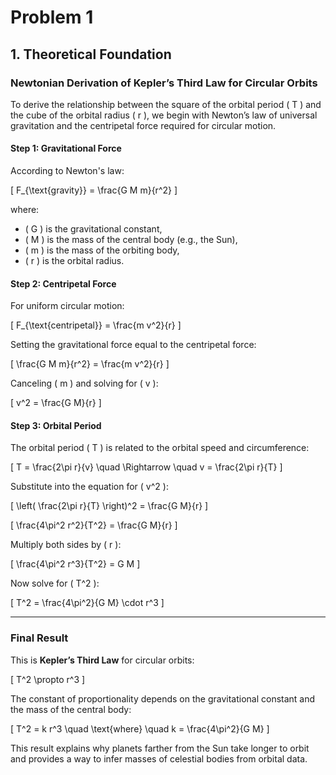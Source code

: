 # Problem 1

## 1. Theoretical Foundation

### Newtonian Derivation of Kepler’s Third Law for Circular Orbits

To derive the relationship between the square of the orbital period \( T \) and the cube of the orbital radius \( r \), we begin with Newton’s law of universal gravitation and the centripetal force required for circular motion.

#### Step 1: Gravitational Force

According to Newton's law:

\[
F_{\text{gravity}} = \frac{G M m}{r^2}
\]

where:
- \( G \) is the gravitational constant,
- \( M \) is the mass of the central body (e.g., the Sun),
- \( m \) is the mass of the orbiting body,
- \( r \) is the orbital radius.

#### Step 2: Centripetal Force

For uniform circular motion:

\[
F_{\text{centripetal}} = \frac{m v^2}{r}
\]

Setting the gravitational force equal to the centripetal force:

\[
\frac{G M m}{r^2} = \frac{m v^2}{r}
\]

Canceling \( m \) and solving for \( v \):

\[
v^2 = \frac{G M}{r}
\]

#### Step 3: Orbital Period

The orbital period \( T \) is related to the orbital speed and circumference:

\[
T = \frac{2\pi r}{v}
\quad \Rightarrow \quad v = \frac{2\pi r}{T}
\]

Substitute into the equation for \( v^2 \):

\[
\left( \frac{2\pi r}{T} \right)^2 = \frac{G M}{r}
\]

\[
\frac{4\pi^2 r^2}{T^2} = \frac{G M}{r}
\]

Multiply both sides by \( r \):

\[
\frac{4\pi^2 r^3}{T^2} = G M
\]

Now solve for \( T^2 \):

\[
T^2 = \frac{4\pi^2}{G M} \cdot r^3
\]

---

### Final Result

This is **Kepler’s Third Law** for circular orbits:

\[
T^2 \propto r^3
\]

The constant of proportionality depends on the gravitational constant and the mass of the central body:

\[
T^2 = k r^3
\quad \text{where} \quad k = \frac{4\pi^2}{G M}
\]

This result explains why planets farther from the Sun take longer to orbit and provides a way to infer masses of celestial bodies from orbital data.
